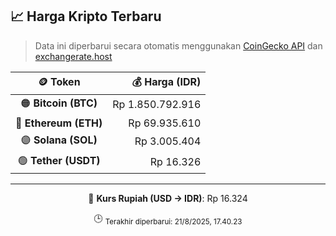 

<!-- HARGA_KRIPTO -->
## 📈 Harga Kripto Terbaru

> Data ini diperbarui secara otomatis menggunakan [CoinGecko API](https://www.coingecko.com/) dan [exchangerate.host](https://exchangerate.host/)

<div align="center">

| 🪙 Token | 💰 Harga (IDR) |
|:------:|---------------:|
| 🟠 **Bitcoin (BTC)**   | Rp 1.850.792.916 |
| 🔵 **Ethereum (ETH)**  | Rp 69.935.610 |
| 🟣 **Solana (SOL)**    | Rp 3.005.404 |
| 🟢 **Tether (USDT)**   | Rp 16.326 |

---

💱 **Kurs Rupiah (USD → IDR)**: Rp 16.324

🕒 <sub>Terakhir diperbarui: 21/8/2025, 17.40.23</sub>

</div>
<!-- /HARGA_KRIPTO -->